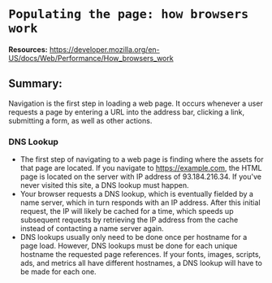 # `Populating the page: how browsers work`
**Resources:** https://developer.mozilla.org/en-US/docs/Web/Performance/How_browsers_work

## Summary:

Navigation is the first step in loading a web page. It occurs whenever a user requests a page by entering a URL into the address bar, clicking a link, submitting a form, as well as other actions.

### DNS Lookup
- The first step of navigating to a web page is finding where the assets for that page are located. If you navigate to https://example.com, the HTML page is located on the server with IP address of 93.184.216.34. If you've never visited this site, a DNS lookup must happen.
- Your browser requests a DNS lookup, which is eventually fielded by a name server, which in turn responds with an IP address. After this initial request, the IP will likely be cached for a time, which speeds up subsequent requests by retrieving the IP address from the cache instead of contacting a name server again.
- DNS lookups usually only need to be done once per hostname for a page load. However, DNS lookups must be done for each unique hostname the requested page references. If your fonts, images, scripts, ads, and metrics all have different hostnames, a DNS lookup will have to be made for each one.

